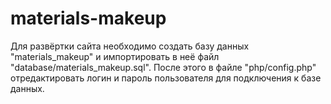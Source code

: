# materials-makeup

Для развёртки сайта необходимо создать базу данных "materials_makeup" и импортировать в неё файл "database/materials_makeup.sql".
После этого в файле "php/config.php" отредактировать логин и пароль пользователя для подключения к базе данных.
